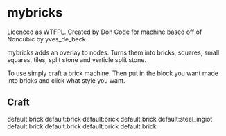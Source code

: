 mybricks
========

Licenced as WTFPL.
Created by Don
Code for machine based off of Noncubic by yves_de_beck

mybricks adds an overlay to nodes. Turns them into bricks, squares, small squares, tiles, split stone and verticle split stone.

To use simply craft a brick machine. Then put in the block you want made into bricks and click what style you want.

Craft
-------

default:brick	default:brick		default:brick
default:brick	default:steel_ingiot	default:brick
default:brick	default:brick		default:brick
